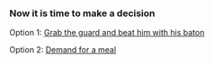 ### Now it is time to make a decision 

Option 1: [Grab the guard and beat him with his baton](chase-by-guard.md)

Option 2: [Demand for a meal](stay-in-prison.md)
